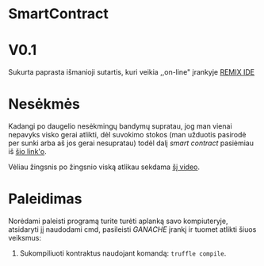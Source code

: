# SmartContract

# V0.1

Sukurta paprasta išmanioji sutartis, kuri veikia ,,on-line" įrankyje [REMIX IDE](https://remix.ethereum.org/#optimize=false&runs=200&evmVersion=null&version=soljson-v0.4.24+commit.e67f0147.js)

# Nesėkmės

Kadangi po daugelio nesėkmingų bandymų supratau, jog man vienai nepavyks visko gerai atlikti, dėl suvokimo stokos (man užduotis pasirodė per sunki arba aš jos gerai nesupratau) todėl dalį *smart contract* pasiėmiau iš [šio link'o](https://github.com/dappuniversity/defi_tutorial/releases/tag/starter-code).

Vėliau žingsnis po žingsnio viską atlikau sekdama [šį video](https://www.youtube.com/watch?v=CgXQC4dbGUE).

# Paleidimas

Norėdami paleisti programą turite turėti aplanką savo kompiuteryje, atsidaryti jį naudodami cmd, pasileisti *GANACHE* įrankį ir tuomet atlikti šiuos veiksmus:
1. Sukompiliuoti kontraktus naudojant komandą: `truffle compile`.
